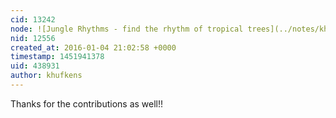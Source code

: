```yaml
---
cid: 13242
node: ![Jungle Rhythms - find the rhythm of tropical trees](../notes/khufkens/01-03-2016/jungle-rhythms-find-the-rhythm-of-tropical-trees)
nid: 12556
created_at: 2016-01-04 21:02:58 +0000
timestamp: 1451941378
uid: 438931
author: khufkens
---
```


Thanks for the contributions as well!!